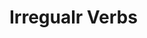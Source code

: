 # Irregualr Verbs

<table data-url="data/irregular_verbs.json" class="table">
</table>

<script src="../../assets/javascripts/jquery.ajaxtable.js"></script>
<script type="text/javascript">
(function(jq) {
  jq(function() {
    jq('[data-url]').ajaxtable();
  });
})(window.jQuery);
</script>
